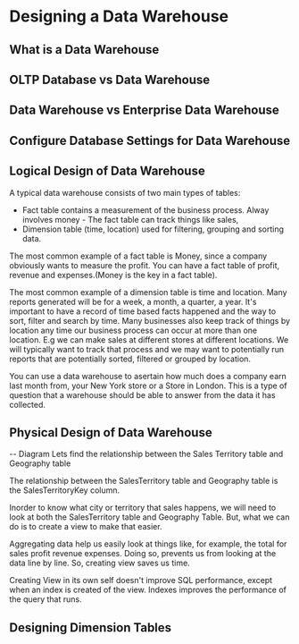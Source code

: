 # Designing a Data Warehouse

## What is a Data Warehouse

## OLTP Database vs Data Warehouse

## Data Warehouse vs Enterprise Data Warehouse

## Configure Database Settings for Data Warehouse

## Logical Design of Data Warehouse
A typical data warehouse consists of two main types of tables: 

- Fact table contains a measurement of the business process. Alway involves money -  The fact table can track things like sales,
- Dimension table (time, location)  used for filtering, grouping and sorting data.

The most common example of a fact table is Money, since a company obviously wants to measure the profit. You can have a fact table of profit, revenue and expenses.(Money is the key in a fact table).

The most common example of a dimension table is time and location. Many reports generated will be for a week, a month, a quarter, a year. It's important to have a record of time based facts happened and the way to sort, filter and search by time. Many businesses also keep track of things by location any time our business process can occur at more than one location. E.g we can make sales at different stores at different locations. We will typically want to track that process and we may want to potentially run reports that are potentially sorted, filtered or grouped by location.

You can use a data warehouse to asertain how much does a company earn last month from, your New York store or a Store in London. This is a type of question that a warehouse should be able to answer from the data it has collected.

## Physical Design of Data Warehouse
-- Diagram
Lets find the relationship between the Sales Territory table and Geography table

The relationship between the SalesTerritory table and Geography table is the SalesTerritoryKey column.

Inorder to know what city or territory that sales happens, we will need to look at both the SalesTerritory table and Geography Table. But, what we can do is to create a view to make that easier.

Aggregating data help us easily look at things like, for example, the total for sales profit revenue expenses. Doing so, prevents us from looking at the data line by line. So, creating view saves us time.

Creating View in its own self doesn't improve SQL performance, except when an index is created of the view. Indexes improves the performance of the query that runs. 
## Designing Dimension Tables